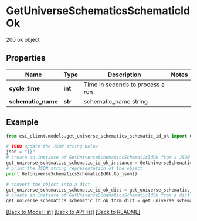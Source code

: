 # GetUniverseSchematicsSchematicIdOk

200 ok object

## Properties

Name | Type | Description | Notes
------------ | ------------- | ------------- | -------------
**cycle_time** | **int** | Time in seconds to process a run | 
**schematic_name** | **str** | schematic_name string | 

## Example

```python
from esi_client.models.get_universe_schematics_schematic_id_ok import GetUniverseSchematicsSchematicIdOk

# TODO update the JSON string below
json = "{}"
# create an instance of GetUniverseSchematicsSchematicIdOk from a JSON string
get_universe_schematics_schematic_id_ok_instance = GetUniverseSchematicsSchematicIdOk.from_json(json)
# print the JSON string representation of the object
print GetUniverseSchematicsSchematicIdOk.to_json()

# convert the object into a dict
get_universe_schematics_schematic_id_ok_dict = get_universe_schematics_schematic_id_ok_instance.to_dict()
# create an instance of GetUniverseSchematicsSchematicIdOk from a dict
get_universe_schematics_schematic_id_ok_form_dict = get_universe_schematics_schematic_id_ok.from_dict(get_universe_schematics_schematic_id_ok_dict)
```
[[Back to Model list]](../README.md#documentation-for-models) [[Back to API list]](../README.md#documentation-for-api-endpoints) [[Back to README]](../README.md)



